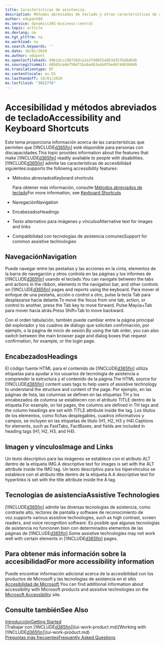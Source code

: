 ```yaml
---
title: Características de asistencia.
description: Métodos abreviados de teclado y otras características de asistencia.
author: edupont04
ms.service: dynamics365-business-central
ms.topic: article
ms.devlang: na
ms.tgt_pltfrm: na
ms.workload: na
ms.search.keywords: ''
ms.date: 10/01/2020
ms.author: edupont
ms.openlocfilehash: 69b1dccc88750dca2e2f406554db34357bd8d6db
ms.sourcegitcommit: ddbb5cede750df1baba4b3eab8fbed6744b5b9d6
ms.translationtype: HT
ms.contentlocale: es-ES
ms.lasthandoff: 10/01/2020
ms.locfileid: "3912776"
---
```

# <a name="accessibility-and-keyboard-shortcuts"></a><span data-ttu-id="1bab9-103">Accesibilidad y métodos abreviados de teclado</span><span class="sxs-lookup"><span data-stu-id="1bab9-103">Accessibility and Keyboard Shortcuts</span></span>
<span data-ttu-id="1bab9-104">Este tema proporciona información acerca de las características que permiten que [!INCLUDE[d365fin](includes/d365fin_md.md)] esté disponible para personas con discapacidades.</span><span class="sxs-lookup"><span data-stu-id="1bab9-104">This topic provides information about the features that make [!INCLUDE[d365fin](includes/d365fin_md.md)] readily available to people with disabilities.</span></span> [!INCLUDE[d365fin](includes/d365fin_md.md)] <span data-ttu-id="1bab9-105">admite las características de accesibilidad siguientes:</span><span class="sxs-lookup"><span data-stu-id="1bab9-105">supports the following accessibility features:</span></span>  

-   <span data-ttu-id="1bab9-106">Métodos abreviados</span><span class="sxs-lookup"><span data-stu-id="1bab9-106">Keyboard shortcuts</span></span>

    <span data-ttu-id="1bab9-107">Para obtener más información, consulte [Métodos abreviados de teclado](keyboard-shortcuts.md)</span><span class="sxs-lookup"><span data-stu-id="1bab9-107">For more information, see [Keyboard Shortcuts](keyboard-shortcuts.md)</span></span>

-   <span data-ttu-id="1bab9-108">Navegación</span><span class="sxs-lookup"><span data-stu-id="1bab9-108">Navigation</span></span>  

-   <span data-ttu-id="1bab9-109">Encabezados</span><span class="sxs-lookup"><span data-stu-id="1bab9-109">Headings</span></span>  

-   <span data-ttu-id="1bab9-110">Texto alternativo para imágenes y vínculos</span><span class="sxs-lookup"><span data-stu-id="1bab9-110">Alternative text for images and links</span></span>  

-   <span data-ttu-id="1bab9-111">Compatibilidad con tecnologías de asistencia comunes</span><span class="sxs-lookup"><span data-stu-id="1bab9-111">Support for common assistive technologies</span></span>  

<!-- moved to separate article
##  <a name="Keyboard"></a> Keyboard Shortcuts in the browser
 [!INCLUDE[d365fin](includes/d365fin_md.md)] supports the keyboard shortcuts that are supported by most web browsers. The keyboard shortcuts described here refer to the U.S. keyboard layout. The layout of the keys on other keyboards may not correspond exactly to the keys on a U.S. keyboard.  

|To do this|Press|  
|----------------|-----------|  
|To move focus to the next or previous control or element on a page, such as buttons, fields, or items in a list.|Tab, Shift+Tab|  
|To enable or access the element or control that is in focus.|Enter|  
|To scroll items up and down in a list.|Up Arrow, Down Arrow|  
|To scroll columns of an item left and right in a list.|Left Arrow, Right Arrow|  
|To open a drop-down list or look up a value for a field.|Alt+Down Arrow|  
|To move focus to the next element outside the list.|Ctrl + Enter|  
|To see the transactions that resulted in a calculated value in a field.|Alt+Right Arrow|  

-->

##  <a name="navigation"></a><a name="Navigation"></a> <span data-ttu-id="1bab9-112">Navegación</span><span class="sxs-lookup"><span data-stu-id="1bab9-112">Navigation</span></span>  
 <span data-ttu-id="1bab9-113">Puede navegar entre las pestañas y las acciones en la cinta, elementos de la barra de navegación y otros controla en las páginas y los informes de [!INCLUDE[d365fin](includes/d365fin_md.md)] usando el teclado.</span><span class="sxs-lookup"><span data-stu-id="1bab9-113">You can navigate between the tabs and actions in the ribbon, elements in the navigation bar, and other controls on [!INCLUDE[d365fin](includes/d365fin_md.md)] pages and reports using the keyboard.</span></span> <span data-ttu-id="1bab9-114">Para mover el enfoque de una pestaña, acción o control a otro, pulse la tecla Tab para desplazarse hacia delante.</span><span class="sxs-lookup"><span data-stu-id="1bab9-114">To move the focus from one tab, action, or control to another, press the Tab key to move forward.</span></span> <span data-ttu-id="1bab9-115">Pulse Mayús+Tab para mover hacia atrás.</span><span class="sxs-lookup"><span data-stu-id="1bab9-115">Press Shift+Tab to move backward.</span></span>  

 <span data-ttu-id="1bab9-116">Con el orden tabulación, también puede cambiar entre la página principal del explorador y los cuadros de diálogo que solicitan confirmación, por ejemplo, o la página de inicio de sesión.</span><span class="sxs-lookup"><span data-stu-id="1bab9-116">By using the tab order, you can also switch between the main browser page and dialog boxes that request confirmation, for example, or the login page.</span></span>  

##  <a name="headings"></a><a name="Headings"></a> <span data-ttu-id="1bab9-117">Encabezados</span><span class="sxs-lookup"><span data-stu-id="1bab9-117">Headings</span></span>  
 <span data-ttu-id="1bab9-118">El código fuente HTML para el contenido de [!INCLUDE[d365fin](includes/d365fin_md.md)] utiliza etiquetas para ayudar a los usuarios de tecnología de asistencia a comprender la estructura y el contenido de la página.</span><span class="sxs-lookup"><span data-stu-id="1bab9-118">The HTML source for [!INCLUDE[d365fin](includes/d365fin_md.md)] content uses tags to help users of assistive technology to understand the structure and content of the page.</span></span> <span data-ttu-id="1bab9-119">Por ejemplo, en las páginas de lista, las columnas se definen en las etiquetas TH y los encabezados de columna se establecen con el atributo TITLE dentro de la etiqueta.</span><span class="sxs-lookup"><span data-stu-id="1bab9-119">For example, on list pages, the columns are defined in TH tags and the column headings are set with TITLE attribute inside the tag.</span></span> <span data-ttu-id="1bab9-120">Los títulos de los elementos, como fichas desplegables, cuadros informativos y campos, se incluyen en las etiquetas de título (H1, H2, H3 y H4).</span><span class="sxs-lookup"><span data-stu-id="1bab9-120">Captions for elements, such as FastTabs, FactBoxes, and fields are included in heading tags (H1, H2, H3, and H4).</span></span>  

##  <a name="image-and-links"></a><a name="Images"></a> <span data-ttu-id="1bab9-121">Imagen y vínculos</span><span class="sxs-lookup"><span data-stu-id="1bab9-121">Image and Links</span></span>  
 <span data-ttu-id="1bab9-122">Un texto descriptivo para las imágenes se establece con el atributo ALT dentro de la etiqueta IMG.</span><span class="sxs-lookup"><span data-stu-id="1bab9-122">A descriptive text for images is set with the ALT attribute inside the IMG tag.</span></span> <span data-ttu-id="1bab9-123">Un texto descriptivo para los hipervínculos se establece con el atributo title dentro de la etiqueta A.</span><span class="sxs-lookup"><span data-stu-id="1bab9-123">A descriptive text for hyperlinks is set with the title attribute inside the A tag.</span></span>  

##  <a name="assistive-technologies"></a><a name="AssistiveTech"></a> <span data-ttu-id="1bab9-124">Tecnologías de asistencia</span><span class="sxs-lookup"><span data-stu-id="1bab9-124">Assistive Technologies</span></span>  
[!INCLUDE[d365fin](includes/d365fin_md.md)] <span data-ttu-id="1bab9-125">admite las diversas tecnologías de asistencia, como contraste alto, lectores de pantalla y software de reconocimiento de voz.</span><span class="sxs-lookup"><span data-stu-id="1bab9-125">supports various assistive technologies, such as high contrast, screen readers, and voice recognition software.</span></span> <span data-ttu-id="1bab9-126">Es posible que algunas tecnologías de asistencia no funcionen bien con determinados elementos de las páginas de [!INCLUDE[d365fin](includes/d365fin_md.md)].</span><span class="sxs-lookup"><span data-stu-id="1bab9-126">Some assistive technologies may not work well with certain elements in [!INCLUDE[d365fin](includes/d365fin_md.md)] pages.</span></span>  

## <a name="for-more-accessibility-information"></a><span data-ttu-id="1bab9-127">Para obtener más información sobre la accesibilidad</span><span class="sxs-lookup"><span data-stu-id="1bab9-127">For more accessibility information</span></span>  
<span data-ttu-id="1bab9-128">Puede encontrar información adicional acerca de la accesibilidad con los productos de Microsoft y las tecnologías de asistencia en el sitio [Accesibilidad de Microsoft](https://go.microsoft.com/fwlink/?LinkId=262160).</span><span class="sxs-lookup"><span data-stu-id="1bab9-128">You can find additional information about accessibility with Microsoft products and assistive technologies on the [Microsoft Accessibility](https://go.microsoft.com/fwlink/?LinkId=262160) site.</span></span>

## <a name="see-also"></a><span data-ttu-id="1bab9-129">Consulte también</span><span class="sxs-lookup"><span data-stu-id="1bab9-129">See Also</span></span>
[<span data-ttu-id="1bab9-130">Introducción</span><span class="sxs-lookup"><span data-stu-id="1bab9-130">Getting Started</span></span>](product-get-started.md)  
<span data-ttu-id="1bab9-131">[Trabajar con [!INCLUDE[d365fin](includes/d365fin_md.md)]](ui-work-product.md)</span><span class="sxs-lookup"><span data-stu-id="1bab9-131">[Working with [!INCLUDE[d365fin](includes/d365fin_md.md)]](ui-work-product.md)</span></span>  
[<span data-ttu-id="1bab9-132">Preguntas más frecuentes</span><span class="sxs-lookup"><span data-stu-id="1bab9-132">Frequently Asked Questions</span></span>](across-faq.md)  
